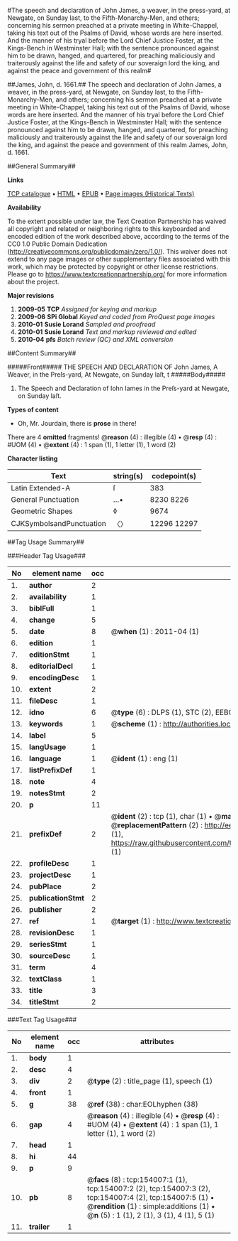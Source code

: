 #The speech and declaration of John James, a weaver, in the press-yard, at Newgate, on Sunday last, to the Fifth-Monarchy-Men, and others; concerning his sermon preached at a private meeting in White-Chappel, taking his text out of the Psalms of David, whose words are here inserted. And the manner of his tryal before the Lord Chief Justice Foster, at the Kings-Bench in Westminster Hall; with the sentence pronounced against him to be drawn, hanged, and quartered, for preaching maliciously and traiterously against the life and safety of our soveraign lord the king, and against the peace and government of this realm#

##James, John, d. 1661.##
The speech and declaration of John James, a weaver, in the press-yard, at Newgate, on Sunday last, to the Fifth-Monarchy-Men, and others; concerning his sermon preached at a private meeting in White-Chappel, taking his text out of the Psalms of David, whose words are here inserted. And the manner of his tryal before the Lord Chief Justice Foster, at the Kings-Bench in Westminster Hall; with the sentence pronounced against him to be drawn, hanged, and quartered, for preaching maliciously and traiterously against the life and safety of our soveraign lord the king, and against the peace and government of this realm
James, John, d. 1661.

##General Summary##

**Links**

[TCP catalogue](http://www.ota.ox.ac.uk/tcp/)  • 
[HTML](http://tei.it.ox.ac.uk/tcp/Texts-HTML/free/A87/A87497.html)  • 
[EPUB](http://tei.it.ox.ac.uk/tcp/Texts-EPUB/free/A87/A87497.epub) • 
[Page images (Historical Texts)](https://historicaltexts.jisc.ac.uk/eebo-99896256e)

**Availability**

To the extent possible under law, the Text Creation Partnership has waived all copyright and related or neighboring rights to this keyboarded and encoded edition of the work described above, according to the terms of the CC0 1.0 Public Domain Dedication (http://creativecommons.org/publicdomain/zero/1.0/). This waiver does not extend to any page images or other supplementary files associated with this work, which may be protected by copyright or other license restrictions. Please go to https://www.textcreationpartnership.org/ for more information about the project.

**Major revisions**

1. __2009-05__ __TCP__ *Assigned for keying and markup*
1. __2009-06__ __SPi Global__ *Keyed and coded from ProQuest page images*
1. __2010-01__ __Susie Lorand__ *Sampled and proofread*
1. __2010-01__ __Susie Lorand__ *Text and markup reviewed and edited*
1. __2010-04__ __pfs__ *Batch review (QC) and XML conversion*

##Content Summary##

#####Front#####
THE SPEECH AND DECLARATION OF John James, A Weaver, in the Preſs-yard, At Newgate, on Sunday laſt, t
#####Body#####

1. The Speech and Declaration of Iohn Iames in the Preſs-yard at Newgate, on Sunday laſt.

**Types of content**

  * Oh, Mr. Jourdain, there is **prose** in there!

There are 4 **omitted** fragments! 
 @__reason__ (4) : illegible (4)  •  @__resp__ (4) : #UOM (4)  •  @__extent__ (4) : 1 span (1), 1 letter (1), 1 word (2)

**Character listing**


|Text|string(s)|codepoint(s)|
|---|---|---|
|Latin Extended-A|ſ|383|
|General Punctuation|…•|8230 8226|
|Geometric Shapes|◊|9674|
|CJKSymbolsandPunctuation|〈〉|12296 12297|

##Tag Usage Summary##

###Header Tag Usage###

|No|element name|occ|attributes|
|---|---|---|---|
|1.|__author__|2||
|2.|__availability__|1||
|3.|__biblFull__|1||
|4.|__change__|5||
|5.|__date__|8| @__when__ (1) : 2011-04 (1)|
|6.|__edition__|1||
|7.|__editionStmt__|1||
|8.|__editorialDecl__|1||
|9.|__encodingDesc__|1||
|10.|__extent__|2||
|11.|__fileDesc__|1||
|12.|__idno__|6| @__type__ (6) : DLPS (1), STC (2), EEBO-CITATION (1), PROQUEST (1), VID (1)|
|13.|__keywords__|1| @__scheme__ (1) : http://authorities.loc.gov/ (1)|
|14.|__label__|5||
|15.|__langUsage__|1||
|16.|__language__|1| @__ident__ (1) : eng (1)|
|17.|__listPrefixDef__|1||
|18.|__note__|4||
|19.|__notesStmt__|2||
|20.|__p__|11||
|21.|__prefixDef__|2| @__ident__ (2) : tcp (1), char (1)  •  @__matchPattern__ (2) : ([0-9\-]+):([0-9IVX]+) (1), (.+) (1)  •  @__replacementPattern__ (2) : http://eebo.chadwyck.com/downloadtiff?vid=$1&page=$2 (1), https://raw.githubusercontent.com/textcreationpartnership/Texts/master/tcpchars.xml#$1 (1)|
|22.|__profileDesc__|1||
|23.|__projectDesc__|1||
|24.|__pubPlace__|2||
|25.|__publicationStmt__|2||
|26.|__publisher__|2||
|27.|__ref__|1| @__target__ (1) : http://www.textcreationpartnership.org/docs/. (1)|
|28.|__revisionDesc__|1||
|29.|__seriesStmt__|1||
|30.|__sourceDesc__|1||
|31.|__term__|4||
|32.|__textClass__|1||
|33.|__title__|3||
|34.|__titleStmt__|2||


###Text Tag Usage###

|No|element name|occ|attributes|
|---|---|---|---|
|1.|__body__|1||
|2.|__desc__|4||
|3.|__div__|2| @__type__ (2) : title_page (1), speech (1)|
|4.|__front__|1||
|5.|__g__|38| @__ref__ (38) : char:EOLhyphen (38)|
|6.|__gap__|4| @__reason__ (4) : illegible (4)  •  @__resp__ (4) : #UOM (4)  •  @__extent__ (4) : 1 span (1), 1 letter (1), 1 word (2)|
|7.|__head__|1||
|8.|__hi__|44||
|9.|__p__|9||
|10.|__pb__|8| @__facs__ (8) : tcp:154007:1 (1), tcp:154007:2 (2), tcp:154007:3 (2), tcp:154007:4 (2), tcp:154007:5 (1)  •  @__rendition__ (1) : simple:additions (1)  •  @__n__ (5) : 1 (1), 2 (1), 3 (1), 4 (1), 5 (1)|
|11.|__trailer__|1||
